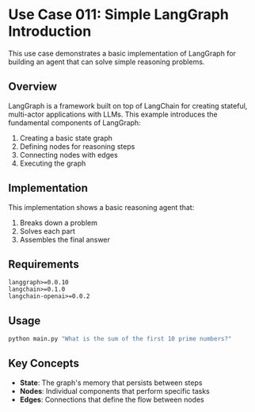 # Use Case 011: Simple LangGraph Introduction

This use case demonstrates a basic implementation of LangGraph for building an agent that can solve simple reasoning problems.

## Overview

LangGraph is a framework built on top of LangChain for creating stateful, multi-actor applications with LLMs. This example introduces the fundamental components of LangGraph:

1. Creating a basic state graph
2. Defining nodes for reasoning steps
3. Connecting nodes with edges
4. Executing the graph

## Implementation

This implementation shows a basic reasoning agent that:
1. Breaks down a problem
2. Solves each part
3. Assembles the final answer

## Requirements

```
langgraph>=0.0.10
langchain>=0.1.0
langchain-openai>=0.0.2
```

## Usage

```python
python main.py "What is the sum of the first 10 prime numbers?"
```

## Key Concepts

- **State**: The graph's memory that persists between steps
- **Nodes**: Individual components that perform specific tasks
- **Edges**: Connections that define the flow between nodes